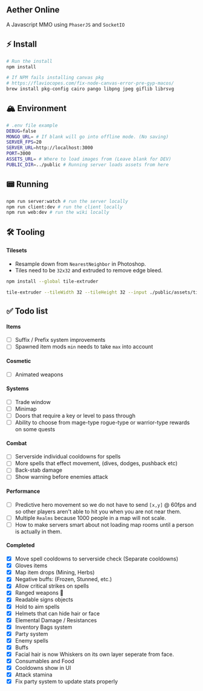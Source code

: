 ## Aether Online

A Javascript MMO using `PhaserJS` and `SocketIO`

## ⚡️ Install

```bash
# Run the install
npm install
```

```bash
# If NPM fails installing canvas pkg
# https://flaviocopes.com/fix-node-canvas-error-pre-gyp-macos/
brew install pkg-config cairo pango libpng jpeg giflib librsvg
```

## 🏔️ Environment

```bash
# .env file example
DEBUG=false
MONGO_URL= # If blank will go into offline mode. (No saving)
SERVER_FPS=20
SERVER_URL=http://localhost:3000
PORT=3000
ASSETS_URL= # Where to load images from (Leave blank for DEV)
PUBLIC_DIR=../public # Running server loads assets from here
```

## 📟 Running

```bash
npm run server:watch # run the server locally
npm run client:dev # run the client locally
npm run web:dev # run the wiki locally
```

## 🛠️ Tooling

#### Tilesets

- Resample down from `NearestNeighbor` in Photoshop.
- Tiles need to be `32x32` and extruded to remove edge bleed.

```bash
npm install --global tile-extruder
```

```bash
tile-extruder --tileWidth 32 --tileHeight 32 --input ./public/assets/tilesets/clean/grassland.png --output ./public/assets/tilesets/grassland.png
```

## ✅ Todo list

#### Items

- [ ] Suffix / Prefix system improvements
- [ ] Spawned item mods `min` needs to take `max` into account

#### Cosmetic

- [ ] Animated weapons

#### Systems

- [ ] Trade window
- [ ] Minimap
- [ ] Doors that require a key or level to pass through
- [ ] Ability to choose from mage-type rogue-type or warrior-type rewards on some quests

#### Combat

- [ ] Serverside individual cooldowns for spells
- [ ] More spells that effect movement, (dives, dodges, pushback etc)
- [ ] Back-stab damage
- [ ] Show warning before enemies attack

#### Performance

- [ ] Predictive hero movement so we do not have to send `[x,y]` @ 60fps and so other players aren't able to hit you when you are not near them.
- [ ] Multiple `Realms` because 1000 people in a map will not scale.
- [ ] How to make servers smart about not loading map rooms until a person is actually in them.

#### Completed

- [x] Move spell cooldowns to serverside check (Separate cooldowns)
- [x] Gloves items
- [x] Map item drops (Mining, Herbs)
- [x] Negative buffs: (Frozen, Stunned, etc.)
- [x] Allow critical strikes on spells
- [x] Ranged weapons 🏹
- [x] Readable signs objects
- [x] Hold to aim spells
- [x] Helmets that can hide hair or face
- [x] Elemental Damage / Resistances
- [x] Inventory Bags system
- [x] Party system
- [x] Enemy spells
- [x] Buffs
- [x] Facial hair is now Whiskers on its own layer seperate from face.
- [x] Consumables and Food
- [x] Cooldowns show in UI
- [x] Attack stamina
- [x] Fix party system to update stats properly
